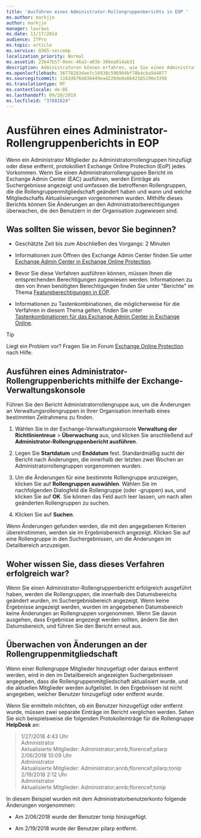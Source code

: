 ```yaml
---
title: 'Ausführen eines Administrator-Rollengruppenberichts in EOP '
ms.author: markjjo
author: markjjo
manager: laurawi
ms.date: 11/17/2014
audience: ITPro
ms.topic: article
ms.service: O365-seccomp
localization_priority: Normal
ms.assetid: 23b47b57-0eec-46a3-a03b-366ea014ab31
description: Administratoren können erfahren, wie Sie einen Administratorrollengruppen Bericht in Exchange Online Protection (EoP) ausführen. Dieser Bericht protokolliert, wenn ein Administrator Mitglieder zu Administratorrollengruppen hinzufügt oder diese entfernt, protokolliert Microsoft Exchange Online Schutz (EoP) jedes Vorkommen.
ms.openlocfilehash: 36778283daefc16938c596904bf78b4cba944077
ms.sourcegitcommit: 1162d676b036449ea4220de8a6642165190e3398
ms.translationtype: MT
ms.contentlocale: de-DE
ms.lasthandoff: 09/20/2019
ms.locfileid: "37081824"
---
```

# <a name="run-an-administrator-role-group-report-in-eop"></a>Ausführen eines Administrator-Rollengruppenberichts in EOP

 Wenn ein Administrator Mitglieder zu Administratorrollengruppen hinzufügt oder diese entfernt, protokolliert Exchange Online Protection (EoP) jedes Vorkommen. Wenn Sie einen Administratorrollengruppen Bericht im Exchange Admin Center (EAC) ausführen, werden Einträge als Suchergebnisse angezeigt und umfassen die betroffenen Rollengruppen, die die Rollengruppenmitgliedschaft geändert haben und wann und welche Mitgliedschafts Aktualisierungen vorgenommen wurden. Mithilfe dieses Berichts können Sie Änderungen an den Administratorberechtigungen überwachen, die den Benutzern in der Organisation zugewiesen sind.
  
## <a name="what-do-you-need-to-know-before-you-begin"></a>Was sollten Sie wissen, bevor Sie beginnen?

- Geschätzte Zeit bis zum Abschließen des Vorgangs: 2 Minuten

- Informationen zum Öffnen des Exchange Admin Center finden Sie unter [Exchange Admin Center in Exchange Online Protection](exchange-admin-center-in-exchange-online-protection-eop.md).

- Bevor Sie diese Verfahren ausführen können, müssen Ihnen die entsprechenden Berechtigungen zugewiesen werden. Informationen zu den von Ihnen benötigten Berechtigungen finden Sie unter "Berichte" im Thema [Featureberechtigungen in EOP](feature-permissions-in-eop.md).

- Informationen zu Tastenkombinationen, die möglicherweise für die Verfahren in diesem Thema gelten, finden Sie unter [Tastenkombinationen für das Exchange Admin Center in Exchange Online](https://docs.microsoft.com/Exchange/accessibility/keyboard-shortcuts-in-admin-center).

> [!TIP]
> Liegt ein Problem vor? Fragen Sie im Forum [Exchange Online Protection](https://go.microsoft.com/fwlink/p/?linkId=285351) nach Hilfe.
  
## <a name="use-the-eac-to-run-an-administrator-role-group-report"></a>Ausführen eines Administrator-Rollengruppenberichts mithilfe der Exchange-Verwaltungskonsole

Führen Sie den Bericht Administratorrollengruppe aus, um die Änderungen an Verwaltungsrollengruppen in Ihrer Organisation innerhalb eines bestimmten Zeitrahmens zu finden.
  
1. Wählen Sie in der Exchange-Verwaltungskonsole **Verwaltung der Richtlinientreue** \> **Überwachung** aus, und klicken Sie anschließend auf **Administrator-Rollengruppenbericht ausführen**.

2. Legen Sie **Startdatum** und **Enddatum** fest. Standardmäßig sucht der Bericht nach Änderungen, die innerhalb der letzten zwei Wochen an Administratorrollengruppen vorgenommen wurden.

3. Um die Änderungen für eine bestimmte Rollengruppe anzuzeigen, klicken Sie auf **Rollengruppen auswählen**. Wählen Sie im nachfolgenden Dialogfeld die Rollengruppe (oder -gruppen) aus, und klicken Sie auf **OK**. Sie können das Feld auch leer lassen, um nach allen geänderten Rollengruppen zu suchen.

4. Klicken Sie auf **Suchen**.

Wenn Änderungen gefunden werden, die mit den angegebenen Kriterien übereinstimmen, werden sie im Ergebnisbereich angezeigt. Klicken Sie auf eine Rollengruppe in den Suchergebnissen, um die Änderungen im Detailbereich anzuzeigen.
  
## <a name="how-do-you-know-this-worked"></a>Woher wissen Sie, dass dieses Verfahren erfolgreich war?

Wenn Sie einen Administrator-Rollengruppenbericht erfolgreich ausgeführt haben, werden die Rollengruppen, die innerhalb des Datumsbereichs geändert wurden, im Suchergebnisbereich angezeigt. Wenn keine Ergebnisse angezeigt werden, wurden im angegebenen Datumsbereich keine Änderungen an Rollengruppen vorgenommen. Wenn Sie davon ausgehen, dass Ergebnisse angezeigt werden sollten, ändern Sie den Datumsbereich, und führen Sie den Bericht erneut aus.
  
## <a name="monitor-changes-to-role-group-membership"></a>Überwachen von Änderungen an der Rollengruppenmitgliedschaft

Wenn einer Rollengruppe Mitglieder hinzugefügt oder daraus entfernt werden, wird in den im Detailbereich angezeigten Suchergebnissen angegeben, dass die Rollengruppenmitgliedschaft aktualisiert wurde, und die aktuellen Mitglieder werden aufgelistet. In den Ergebnissen ist nicht angegeben, welcher Benutzer hinzugefügt oder entfernt wurde.
  
Wenn Sie ermitteln möchten, ob ein Benutzer hinzugefügt oder entfernt wurde, müssen zwei separate Einträge im Bericht verglichen werden. Sehen Sie sich beispielsweise die folgenden Protokolleinträge für die Rollengruppe **HelpDesk** an:
  
> 1/27/2018 4:43 Uhr <br> Administrator <br> Aktualisierte Mitglieder: Administrator;annb,florencef;pilarp <br> 2/06/2018 10:09 Uhr <br> Administrator <br> Aktualisierte Mitglieder: Administrator;annb;florencef;pilarp;tonip <br> 2/19/2018 2:12 Uhr <br> Administrator <br> Aktualisierte Mitglieder: Administrator;annb;florencef;tonip

In diesem Beispiel wurden mit dem Administratorbenutzerkonto folgende Änderungen vorgenommen:
  
- Am 2/06/2018 wurde der Benutzer tonip hinzugefügt.

- Am 2/19/2018 wurde der Benutzer pilarp entfernt.
